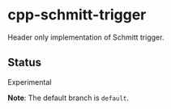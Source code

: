 # cpp-schmitt-trigger
Header only implementation of Schmitt trigger.

## Status
Experimental

**Note**: The default branch is `default`. 
